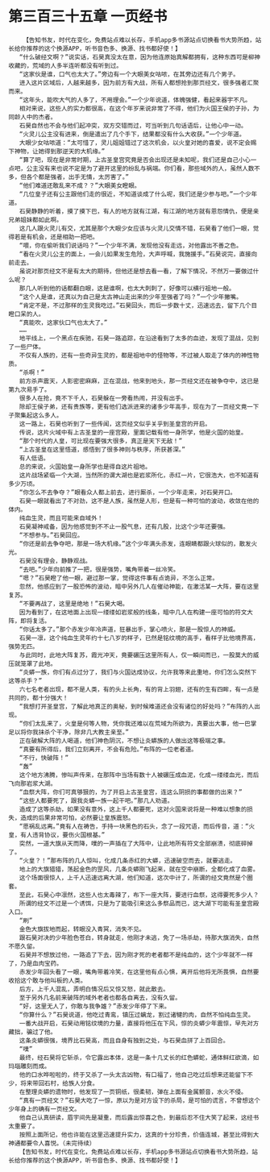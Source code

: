 # 第三百三十五章 一页经书
        【告知书友，时代在变化，免费站点难以长存，手机app多书源站点切换看书大势所趋，站长给你推荐的这个换源APP，听书音色多、换源、找书都好使！】
       “什么破经文啊？”说实话，石昊真没太在意，因为他连原始真解都拥有，这种东西可是柳神收藏的，荒域的人多半连听都没有听到过。
       “这家伙是谁，口气也太大了。”旁边有一个大眼美女咕哝，在其旁边还有几个男子。
       进入这片区域后，人越来越多，因为前方有大战，所有人都想抢到那页经文，很多强者汇聚而来。
       “这年头，能吹大气的人多了，不用理会。”一个少年说道，体魄强健，看起来器宇不凡。
       相对来说，这些人的实力都很高，在这个年岁来说非常了不得，他们为火国王侯的子孙，为同龄人中的杰者。
       石昊自然也不会与他们起冲突，双方交错而过，可当听到几句话语后，让他心中一动。
       “火灵儿公主没有进来，倒是遣出了几个手下，结果都没有什么大收获。”一个少年道。
       大眼少女咕哝道：“太可惜了，灵儿姐姐错过了这次机会，以火皇对她的喜爱，说不定会赐下神物，让她得到那逆天的大机缘。”
       “算了吧，现在是非常时期，上古圣皇宫究竟是否会出现还是未知呢，我们还是自己小心一点吧，公主没有来也说不定是为了避开这里的纷乱与祸端。你们看，那些域外的人，虽然人数不多，但各个都是强者，出手无情，太厉害了。”
       “他们难道还敢乱来不成？？”大眼美女瞪眼。
       “几位皇子还有公主跟他们走的很近，不知道谈成了什么呢，我们还是少参与吧。”一个少年道。
       石昊静静的听着，摸了摸下巴，有人的地方就有江湖，有江湖的地方就有恩怨情仇，便是亲兄弟姐妹都如此啊。
       这几人跟火灵儿有交，尤其是那个大眼少女应该与火灵儿交情不错，石昊看了他们一眼，觉得若是有机会，还是相助一把吧。
       “喂，你在偷听我们说话吗？”一个少年不满，发现他没有走远，对他露出不善之色。
       “看在火灵儿公主的面上，一会儿如果发生危险，大声呼喊，我施援手。”石昊说完，直接向前走去。
       虽说对那页经文不是有太大的期待，但他还是想去看一看，了解下情况，不然万一要做过什么呢？
       那几人听到他的话都翻白眼，这是谁啊，也太大刺刺了，好像可以横行祖地一般。
       “这个人是谁，还真以为自己是太古神山走出来的少年至强者了吗？”一个少年撇嘴。
       “肯定不是，不过那样的生灵我吃过。”石昊回头，而后一步数十丈，迅速远去，留下几个目瞪口呆的人。
       “真能吹，这家伙口气也太大了。”
       ……
       地平线上，一个黑点在疾驰，石昊一路追踪，在沿途看到了太多的血迹，发现了混战，见到了一些尸体。
       不仅有人族的，还有一些奇异生灵的，都是祖地中的怪物等，不过被人取走了体内的神性物质。
       “杀啊！”
       前方杀声震天，人影密密麻麻，正在混战，他来到地头，那一页经文还在被争夺中，这已是第九次易手了。
       很多人在抢，竟不下千人，石昊躲在一旁看热闹，并没有出手。
       除却王侯子弟，还有贵族等，更有他们选派进来的诸多少年高手，现在为了一页经文竟一下子聚集起这么多人。
       这一路上，石昊也听到了一些传闻，这页经文似乎关乎到圣皇宫的开启。
       传说，这片火域中有上古圣皇的一座宫殿，里面记载有他一身所学，他是火国的始皇。
       “那个时代的人皇，可比现在要强大很多，真正是天下无敌！”
       “上古圣皇在这里悟道，感悟到了很多神则与秩序，所获甚深。”
       有人低语。
       总的来说，火国始皇一身所学也是得自这片祖地。
       这片战场紧临一个大湖，当然所的谓大湖也是岩浆所化，赤红一片，它很浩大，也不知道有多少万顷。
       “你怎么不去争夺？”眼看众人都上前去，进行厮杀，一个少年走来，对石昊开口。
       石昊一眼就看出了不对劲，这不是人族，虽然是人形，但是有一种可怕的波动，收敛在他的体内。
       纯血生灵，而且可能来自域外！
       石昊凝神戒备，因为他感觉到不不止一股气息，还有几股，比这个少年还要强。
       “不想参与。”石昊回应。
       “你还是前去争夺吧，那是一场大机缘。”这个少年满头赤发，连眼睛都跟火球似的，散发火光。
       石昊没有理会，静静观战。
       “去吧。”少年向前推了一把，很是强势，嘴角带着一丝冷笑。
       “嗯？”石昊瞪了他一眼，避过那一掌，觉得这件事有点诡异，不怎么正常。
       忽然，他感应到了一股恐怖的波动，暗中另外几人在催动神能，在激活某一大阵，要在这里复苏。
       “不要再战了，这里是绝地！”石昊大喝。
       因为看到了，在这地面上出现一缕缕如岩浆般的线条，暗中几人在构建一座可怕的符文大阵，即将复活。
       “你话太多了。”那个赤发少年冷声道，狂暴出手，掌心喷火，那是一股惊人的神威。
       石昊一凛，这个纯血生灵年约十七八岁的样子，已然是铭纹境的高手，看样子比他境界高，强势无匹。
       与此同时，此地大阵复苏，霞光冲天，竟要碾压这里所有人，仅一瞬间而已，一股莫大的威压就笼罩了此地。
       “炎蟒一族，你们有点过分了，我们与火国达成协议，允许我等来此重地，你们怎么突然下这等杀手？”
       六七名老者出现，都不是人类，有的头上长角，有的背上羽翅，还有的生有四眸，有一点是共同的，都十分强大！
       “我想打开圣皇宫，了解此地真正的奥秘，到时候难道还会没有诸位的好处吗？”布阵的人出现。
       “你们太乱来了，火皇是何等人物，凭你我还难以在荒域为所欲为，真要出大事，他一巴掌足以将你我抹杀个干净，除非几大教主亲至。”
       正在破解大阵的人喝道，他们神色阴沉，不想让炎蟒族的人做出这等极端之事。
       “真要有所得后，我们立刻离开，不会有危险。”布阵的一位老者道。
       “不行，快破阵！”
       “轰”
       这个地方沸腾，惨叫声传来，在那阵中当场有数十人被碾压成血泥，化成一缕缕血光，而后飞向那岩浆大湖。
       “血祭大阵，你们可真够狠的，为了开启上古圣皇宫，连这么阴损的事都做的出来？”
       “这些人都要死了，跟我炎蟒一族一起干吧。”那几人劝道。
       造成了这等杀劫，如果没有意外，这上千人都要死，这对火国来说将是一种难以想象的损失，造成的后果非常可怕，必然要让皇族震怒。
       “愿祸乱远离。”竟有人在祷告，手持一块黑色的石头，念了一段咒语，而后传音，道：“火皇，有人违背协议，要伤火国根基。”
       突然，一道大旗从天而降，噗的一声插在了大阵中，让此地所有符文全部崩溃，彻底碎掉了。
       “火皇？！”那布阵的几人惊叫，化成几条赤红的大蟒，迅速破空而去，就要逃走。
       地上的大旗猎猎，荡起金色的罡风，几条炎蟒刚飞起来，就在空中崩断，全都化成了血雾。
       这个场面很惊人，上千人迅速远离大湖，他们知道，这次中计了，所谓的经文竟然是个圈套。
       至此，石昊心中凛然，这些人也太毒辣了，布下一座大阵，要进行血祭，这得要死多少人？
       所谓的经文不过是一个诱饵，只是为了能吸引来这么多祭品而已，这大湖下可能有圣皇宫殿入口。
       “刷”
       金色大旗拔地而起，转眼没入青冥，消失不见。
       跟石昊对决的少年脸色苍白，转身就走，他刚才未逃，免了一场杀劫，待那大旗消失，自然不愿久留。
       石昊并不想放过他，一路追了下去，因为刚才死的老者都不是纯血的，这个少年就不一样了，乃是血肉宝药。
       赤发少年回头看了一眼，嘴角带着冷笑，在这里他有点心惧，离开后他将无所畏惧，自然要收拾这个敢与他叫板的人类。
       后方，上千人混乱，弄明白情况后又惊又怒，就此散去。
       至于另外几名前来破阵的域外老者也都各自离去，没有久留。
       “好，这里无人了，你敢与我争雄？”赤发少年停了下来。
       “你算什么？”石昊说道，他吃过青鸾，镇压过螭龙，割过诸犍的肉，自然不怕纯血生灵。
       一番大战开启，石昊动用铭纹境的力量，直接将他压在下风，惊的炎蟒少年震惊，早先对方藏拙，骗过了他。
       这条炎蟒很强，境界比石昊高，而且自身有独到之处，与石昊血拼了上百回合。
       “噗”
       最终，经石昊将它斩杀，令它露出本体，这是一条十几丈长的红色蟒蛇，通体鲜红欲滴，如玛瑙雕刻而成。
       他的口水哗啦啦的，终于又杀了一头太古凶物，有口福了，他自己吃过后想来还能留下不少，将来带回石村，给族人分食。
       在整理炎蟒的遗物时，他发现了一页铜纸，很柔韧，弹在上面有金属颤音，水火不侵。
       “真有一页经文？”石昊大吃了一惊，原以为是对方设下的杀局，是可怕的谎言，不曾想这个少年身上的确有一页经文。
       他自己认真研读，眉宇间先是凝重，而后露出惊喜之色，到最后忍不住大笑了起来，这经书太重要了。
       按照上面所记，他也许能在这里迅速提升实力，这真的十分珍贵，价值连城，甚至比得到大神通都要令人喜悦。（未完待续）
       【告知书友，时代在变化，免费站点难以长存，手机app多书源站点切换看书大势所趋，站长给你推荐的这个换源APP，听书音色多、换源、找书都好使！】
